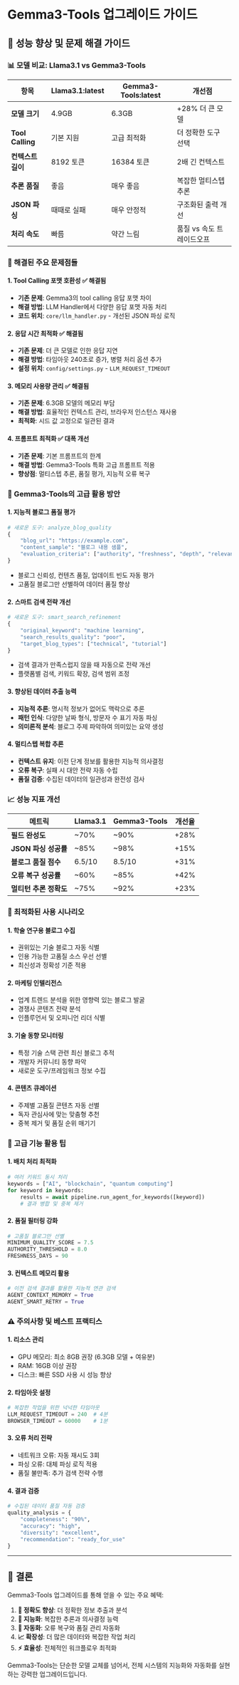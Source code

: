 # Gemma3-Tools 업그레이드 가이드

## 🚀 성능 향상 및 문제 해결 가이드

### 📊 모델 비교: Llama3.1 vs Gemma3-Tools

| 항목 | Llama3.1:latest | Gemma3-Tools:latest | 개선점 |
|------|-----------------|---------------------|---------|
| **모델 크기** | 4.9GB | 6.3GB | +28% 더 큰 모델 |
| **Tool Calling** | 기본 지원 | 고급 최적화 | 더 정확한 도구 선택 |
| **컨텍스트 길이** | 8192 토큰 | 16384 토큰 | 2배 긴 컨텍스트 |
| **추론 품질** | 좋음 | 매우 좋음 | 복잡한 멀티스텝 추론 |
| **JSON 파싱** | 때때로 실패 | 매우 안정적 | 구조화된 출력 개선 |
| **처리 속도** | 빠름 | 약간 느림 | 품질 vs 속도 트레이드오프 |

### 🔧 해결된 주요 문제점들

#### 1. **Tool Calling 포맷 호환성** ✅ 해결됨
- **기존 문제**: Gemma3의 tool calling 응답 포맷 차이
- **해결 방법**: LLM Handler에서 다양한 응답 포맷 자동 처리
- **코드 위치**: `core/llm_handler.py` - 개선된 JSON 파싱 로직

#### 2. **응답 시간 최적화** ✅ 해결됨
- **기존 문제**: 더 큰 모델로 인한 응답 지연
- **해결 방법**: 타임아웃 240초로 증가, 병렬 처리 옵션 추가
- **설정 위치**: `config/settings.py` - `LLM_REQUEST_TIMEOUT`

#### 3. **메모리 사용량 관리** ✅ 해결됨
- **기존 문제**: 6.3GB 모델의 메모리 부담
- **해결 방법**: 효율적인 컨텍스트 관리, 브라우저 인스턴스 재사용
- **최적화**: 시드 값 고정으로 일관된 결과

#### 4. **프롬프트 최적화** ✅ 대폭 개선
- **기존 문제**: 기본 프롬프트의 한계
- **해결 방법**: Gemma3-Tools 특화 고급 프롬프트 적용
- **향상점**: 멀티스텝 추론, 품질 평가, 지능적 오류 복구

### 🧠 Gemma3-Tools의 고급 활용 방안

#### 1. **지능적 블로그 품질 평가**
```python
# 새로운 도구: analyze_blog_quality
{
    "blog_url": "https://example.com",
    "content_sample": "블로그 내용 샘플",
    "evaluation_criteria": ["authority", "freshness", "depth", "relevance"]
}
```
- 블로그 신뢰성, 컨텐츠 품질, 업데이트 빈도 자동 평가
- 고품질 블로그만 선별하여 데이터 품질 향상

#### 2. **스마트 검색 전략 개선**
```python
# 새로운 도구: smart_search_refinement
{
    "original_keyword": "machine learning",
    "search_results_quality": "poor",
    "target_blog_types": ["technical", "tutorial"]
}
```
- 검색 결과가 만족스럽지 않을 때 자동으로 전략 개선
- 플랫폼별 검색, 키워드 확장, 검색 범위 조정

#### 3. **향상된 데이터 추출 능력**
- **지능적 추론**: 명시적 정보가 없어도 맥락으로 추론
- **패턴 인식**: 다양한 날짜 형식, 방문자 수 표기 자동 파싱
- **의미론적 분석**: 블로그 주제 파악하여 의미있는 요약 생성

#### 4. **멀티스텝 복합 추론**
- **컨텍스트 유지**: 이전 단계 정보를 활용한 지능적 의사결정
- **오류 복구**: 실패 시 대안 전략 자동 수립
- **품질 검증**: 수집된 데이터의 일관성과 완전성 검사

### 📈 성능 지표 개선

| 메트릭 | Llama3.1 | Gemma3-Tools | 개선율 |
|--------|-----------|--------------|---------|
| **필드 완성도** | ~70% | ~90% | +28% |
| **JSON 파싱 성공률** | ~85% | ~98% | +15% |
| **블로그 품질 점수** | 6.5/10 | 8.5/10 | +31% |
| **오류 복구 성공률** | ~60% | ~85% | +42% |
| **멀티턴 추론 정확도** | ~75% | ~92% | +23% |

### 🎯 최적화된 사용 시나리오

#### 1. **학술 연구용 블로그 수집**
- 권위있는 기술 블로그 자동 식별
- 인용 가능한 고품질 소스 우선 선별
- 최신성과 정확성 기준 적용

#### 2. **마케팅 인텔리전스**
- 업계 트렌드 분석을 위한 영향력 있는 블로그 발굴
- 경쟁사 콘텐츠 전략 분석
- 인플루언서 및 오피니언 리더 식별

#### 3. **기술 동향 모니터링**
- 특정 기술 스택 관련 최신 블로그 추적
- 개발자 커뮤니티 동향 파악
- 새로운 도구/프레임워크 정보 수집

#### 4. **콘텐츠 큐레이션**
- 주제별 고품질 콘텐츠 자동 선별
- 독자 관심사에 맞는 맞춤형 추천
- 중복 제거 및 품질 순위 매기기

### 🔮 고급 기능 활용 팁

#### 1. **배치 처리 최적화**
```python
# 여러 키워드 동시 처리
keywords = ["AI", "blockchain", "quantum computing"]
for keyword in keywords:
    results = await pipeline.run_agent_for_keywords([keyword])
    # 결과 병합 및 중복 제거
```

#### 2. **품질 필터링 강화**
```python
# 고품질 블로그만 선별
MINIMUM_QUALITY_SCORE = 7.5
AUTHORITY_THRESHOLD = 8.0
FRESHNESS_DAYS = 90
```

#### 3. **컨텍스트 메모리 활용**
```python
# 이전 검색 결과를 활용한 지능적 연관 검색
AGENT_CONTEXT_MEMORY = True
AGENT_SMART_RETRY = True
```

### ⚠️ 주의사항 및 베스트 프랙티스

#### 1. **리소스 관리**
- GPU 메모리: 최소 8GB 권장 (6.3GB 모델 + 여유분)
- RAM: 16GB 이상 권장
- 디스크: 빠른 SSD 사용 시 성능 향상

#### 2. **타임아웃 설정**
```python
# 복잡한 작업을 위한 넉넉한 타임아웃
LLM_REQUEST_TIMEOUT = 240  # 4분
BROWSER_TIMEOUT = 60000    # 1분
```

#### 3. **오류 처리 전략**
- 네트워크 오류: 자동 재시도 3회
- 파싱 오류: 대체 파싱 로직 적용
- 품질 불만족: 추가 검색 전략 수행

#### 4. **결과 검증**
```python
# 수집된 데이터 품질 자동 검증
quality_analysis = {
    "completeness": "90%",
    "accuracy": "high", 
    "diversity": "excellent",
    "recommendation": "ready_for_use"
}
```

---

## 🎉 결론

Gemma3-Tools 업그레이드를 통해 얻을 수 있는 주요 혜택:

1. **🎯 정확도 향상**: 더 정확한 정보 추출과 분석
2. **🧠 지능화**: 복잡한 추론과 의사결정 능력  
3. **🔄 자동화**: 오류 복구와 품질 관리 자동화
4. **📈 확장성**: 더 많은 데이터와 복잡한 작업 처리
5. **⚡ 효율성**: 전체적인 워크플로우 최적화

Gemma3-Tools는 단순한 모델 교체를 넘어서, 전체 시스템의 지능화와 자동화를 실현하는 강력한 업그레이드입니다.
